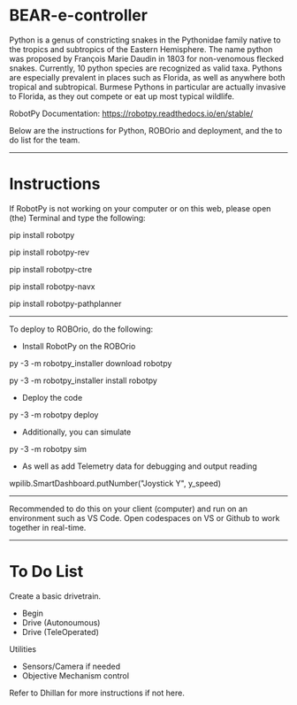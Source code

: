 # BEAR-e-controller
Python is a genus of constricting snakes in the Pythonidae family native to the tropics and subtropics of the Eastern Hemisphere. The name python was proposed by François Marie Daudin in 1803 for non-venomous flecked snakes. Currently, 10 python species are recognized as valid taxa. Pythons are especially prevalent in places such as Florida, as well as anywhere both tropical and subtropical. Burmese Pythons in particular are actually invasive to Florida, as they out compete or eat up most typical wildlife.

RobotPy Documentation: https://robotpy.readthedocs.io/en/stable/

Below are the instructions for Python, ROBOrio and deployment, and the to do list for the team.

----------------------------------------------------------------------------------------------------------------------

# Instructions
If RobotPy is not working on your computer or on this web, please open (the) Terminal and type the following:

pip install robotpy

pip install robotpy-rev

pip install robotpy-ctre

pip install robotpy-navx

pip install robotpy-pathplanner

----------------------------------------------------------------------------------------------------------------------

To deploy to ROBOrio, do the following:
- Install RobotPy on the ROBOrio
  
py -3 -m robotpy_installer download robotpy

py -3 -m robotpy_installer install robotpy

- Deploy the code
  
py -3 -m robotpy deploy

- Additionally, you can simulate

py -3 -m robotpy sim

- As well as add Telemetry data for debugging and output reading

wpilib.SmartDashboard.putNumber("Joystick Y", y_speed)

-------------------------------------------------------------------------------------------------------------------------

Recommended to do this on your client (computer) and run on an environment such as VS Code. Open codespaces on VS or Github to work together in real-time.

-------------------------------------------------------------------------------------------------------------------------

# To Do List

Create a basic drivetrain.
- Begin
- Drive (Autonoumous)
- Drive (TeleOperated)

Utilities
- Sensors/Camera if needed
- Objective Mechanism control

Refer to Dhillan for more instructions if not here.
